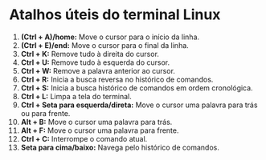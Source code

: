 # Atalhos úteis do terminal Linux
1. **(Ctrl + A)/home:** Move o cursor para o início da linha.
2. **(Ctrl + E)/end:** Move o cursor para o final da linha.
3. **Ctrl + K:** Remove tudo à direita do cursor.
4. **Ctrl + U:** Remove tudo à esquerda do cursor.
5. **Ctrl + W:** Remove a palavra anterior ao cursor.
6. **Ctrl + R:** Inicia a busca reversa no histórico de comandos.
7. **Ctrl + S:** Inicia a busca histórico de comandos em ordem cronológica.
8. **Ctrl + L:** Limpa a tela do terminal.
12. **Ctrl + Seta para esquerda/direta:** Move o cursor uma palavra para trás ou para frente.
8. **Alt + B:** Move o cursor uma palavra para trás.
9. **Alt + F:** Move o cursor uma palavra para frente.
10. **Ctrl + C:** Interrompe o comando atual.
11. **Seta para cima/baixo:** Navega pelo histórico de comandos.
